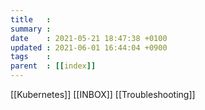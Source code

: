 ```yaml
---
title   :
summary :
date    : 2021-05-21 18:47:38 +0100
updated : 2021-06-01 16:44:04 +0900
tags    :
parent  : [[index]]
---
```


[[Kubernetes]]
    [[INBOX]]
    [[Troubleshooting]]
